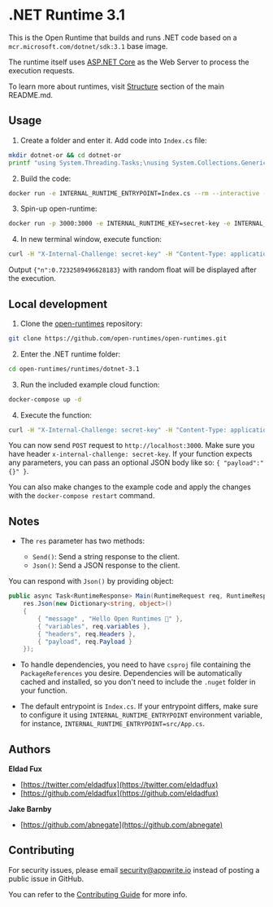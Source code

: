 # .NET Runtime 3.1

This is the Open Runtime that builds and runs .NET code based on a `mcr.microsoft.com/dotnet/sdk:3.1` base image.

The runtime itself uses [ASP.NET Core](https://docs.microsoft.com/en-us/aspnet/core/?view=aspnetcore-3.1) as the Web Server to process the execution requests.

To learn more about runtimes, visit [Structure](https://github.com/open-runtimes/open-runtimes#structure) section of the main README.md.

## Usage

1. Create a folder and enter it. Add code into `Index.cs` file:

```bash
mkdir dotnet-or && cd dotnet-or
printf "using System.Threading.Tasks;\nusing System.Collections.Generic;\n\npublic async Task<RuntimeResponse> Main(RuntimeRequest req, RuntimeResponse res) => res.Json(new Dictionary<string, object>() {{ \"n\", new System.Random().NextDouble() }} );" > Index.cs
```

2. Build the code:

```bash
docker run -e INTERNAL_RUNTIME_ENTRYPOINT=Index.cs --rm --interactive --tty --volume $PWD:/usr/code openruntimes/dotnet:v3-3.1 sh /usr/local/src/build.sh
```

3. Spin-up open-runtime:

```bash
docker run -p 3000:3000 -e INTERNAL_RUNTIME_KEY=secret-key -e INTERNAL_RUNTIME_ENTRYPOINT=Index.cs --rm --interactive --tty --volume $PWD/code.tar.gz:/tmp/code.tar.gz:ro openruntimes/dotnet:v3-3.1 sh /usr/local/src/start.sh
```

4. In new terminal window, execute function:

```bash
curl -H "X-Internal-Challenge: secret-key" -H "Content-Type: application/json" -X POST http://localhost:3000/ -d '{"payload": "{}"}'
```

Output `{"n":0.7232589496628183}` with random float will be displayed after the execution.

## Local development

1. Clone the [open-runtimes](https://github.com/open-runtimes/open-runtimes) repository:

```bash
git clone https://github.com/open-runtimes/open-runtimes.git
```

2. Enter the .NET runtime folder:

```bash
cd open-runtimes/runtimes/dotnet-3.1
```

3. Run the included example cloud function:

```bash
docker-compose up -d
```

4. Execute the function:

```bash
curl -H "X-Internal-Challenge: secret-key" -H "Content-Type: application/json" -X POST http://localhost:3000/ -d '{"payload": "{}"}'
```

You can now send `POST` request to `http://localhost:3000`. Make sure you have header `x-internal-challenge: secret-key`. If your function expects any parameters, you can pass an optional JSON body like so: `{ "payload":"{}" }`.

You can also make changes to the example code and apply the changes with the `docker-compose restart` command.

## Notes

- The `res` parameter has two methods:

    - `Send()`: Send a string response to the client.
    - `Json()`: Send a JSON response to the client.

You can respond with `Json()` by providing object:

```cs
public async Task<RuntimeResponse> Main(RuntimeRequest req, RuntimeResponse res) => 
    res.Json(new Dictionary<string, object>() 
    {
        { "message" , "Hello Open Runtimes 👋" },
        { "variables", req.variables },
        { "headers", req.Headers },
        { "payload", req.Payload }
    });
```

- To handle dependencies, you need to have `csproj` file containing the `PackageReferences` you desire. Dependencies will be automatically cached and installed, so you don't need to include the `.nuget` folder in your function.

- The default entrypoint is `Index.cs`. If your entrypoint differs, make sure to configure it using `INTERNAL_RUNTIME_ENTRYPOINT` environment variable, for instance, `INTERNAL_RUNTIME_ENTRYPOINT=src/App.cs`.

## Authors

**Eldad Fux**

+ [https://twitter.com/eldadfux](https://twitter.com/eldadfux)
+ [https://github.com/eldadfux](https://github.com/eldadfux)

**Jake Barnby**

+ [https://github.com/abnegate](https://github.com/abnegate)

## Contributing

For security issues, please email security@appwrite.io instead of posting a public issue in GitHub.

You can refer to the [Contributing Guide](https://github.com/open-runtimes/open-runtimes/blob/main/CONTRIBUTING.md) for more info.
